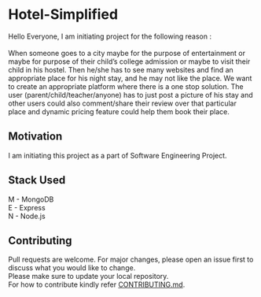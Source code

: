 # Hotel-Simplified #
Hello Everyone, I am initiating project for the following reason : <br/><br/>
When someone goes to a city maybe for the purpose of entertainment or maybe for purpose of their child’s college admission or maybe to visit their child in his hostel. Then he/she has to see many websites and find an appropriate place for his night stay, and he may not like the place. We want to create an appropriate platform where there is a one stop solution.
The user (parent/child/teacher/anyone) has to just post a picture of his stay and other users could also comment/share their review over that particular place and dynamic pricing feature could help them book their place.

## Motivation ##
I am initiating this project as a part of Software Engineering Project.

## Stack Used ##
M - MongoDB \
E - Express <br/>
N - Node.js <br/>

## Contributing ##
Pull requests are welcome. For major changes, please open an issue first to discuss what you would like to change. <br/>
Please make sure to update your local repository. <br/>
For how to contribute kindly refer [CONTRIBUTING.md](https://github.com/Shouraya/Hotel-Simplified/blob/master/CONTRIBUTING.md).